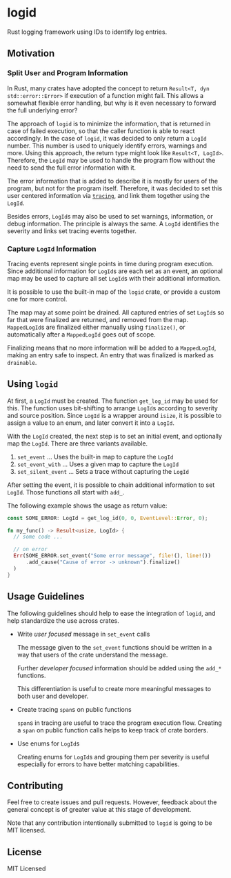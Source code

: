 # logid

Rust logging framework using IDs to identify log entries.

## Motivation
### Split User and Program Information

In Rust, many crates have adopted the concept to return `Result<T, dyn std::error::Error>` if execution of a function might fail.
This allows a somewhat flexible error handling, but why is it even necessary to forward the full underlying error?

The approach of `logid` is to minimize the information, that is returned in case of failed execution, so that
the caller function is able to react accordingly. In the case of `logid`, it was decided to only return a `LogId` number.
This number is used to uniquely identify errors, warnings and more. Using this approach, the return type
might look like `Result<T, LogId>`. Therefore, the `LogId` may be used to handle the program flow without the need to
send the full error information with it.

The error information that is added to describe it is mostly for users of the program, but not for the program itself.
Therefore, it was decided to set this user centered information via [`tracing`](https://github.com/tokio-rs/tracing),
and link them together using the `LogId`. 

Besides errors, `LogId`s may also be used to set warnings, information, or debug information.
The principle is always the same. A `LogId` identifies the severity and links set tracing events together.

### Capture `LogId` Information

Tracing events represent single points in time during program execution.
Since additional information for `LogId`s are each set as an event, an optional
map may be used to capture all set `LogId`s with their additional information.

It is possible to use the built-in map of the `logid` crate, or provide a custom one
for more control.

The map may at some point be drained. All captured entries of set `LogId`s so far that were finalized are
returned, and removed from the map. `MappedLogId`s are finalized either manually using `finalize()`,
or automatically after a `MappedLogId` goes out of scope.

Finalizing means that no more information will be added to a `MappedLogId`, making
an entry safe to inspect. An entry that was finalized is marked as `drainable`.

## Using `logid`

At first, a `LogId` must be created. The function `get_log_id` may be used for this.
The function uses bit-shifting to arrange `LogId`s according to severity and source position.
Since `LogId` is a wrapper around `isize`, it is possible to assign a value to an enum,
and later convert it into a `LogId`.

With the `LogId` created, the next step is to set an initial event, and optionally
map the `LogId`. There are three variants available.

1. `set_event` ... Uses the built-in map to capture the `LogId`
2. `set_event_with` ... Uses a given map to capture the `LogId`
3. `set_silent_event` ... Sets a trace without capturing the `LogId`

After setting the event, it is possible to chain additional information to set `LogId`.
Those functions all start with `add_`.

The following example shows the usage as return value:

~~~Rust
const SOME_ERROR: LogId = get_log_id(0, 0, EventLevel::Error, 0);

fn my_func() -> Result<usize, LogId> {
  // some code ...

  // on error
  Err(SOME_ERROR.set_event("Some error message", file!(), line!())
      .add_cause("Cause of error -> unknown").finalize()  
  )
}
~~~

## Usage Guidelines

The following guidelines should help to ease the integration of `logid`,
and help standardize the use across crates.

- Write *user focused* message in `set_event` calls

  The message given to the `set_event` functions should be written
  in a way that users of the crate understand the message.

  Further *developer focused* information should be added using
  the `add_*` functions.

  This differentiation is useful to create more meaningful messages to
  both user and developer.

- Create tracing `span`s on public functions

  `span`s in tracing are useful to trace the program execution flow.
  Creating a `span` on public function calls helps to keep track
  of crate borders.

- Use enums for `LogId`s

  Creating enums for `LogId`s and grouping them per severity
  is useful especially for errors to have better matching capabilities.

## Contributing

Feel free to create issues and pull requests.
However, feedback about the general concept is of greater value at this stage of development.

Note that any contribution intentionally submitted to `logid`
is going to be MIT licensed.

## License

MIT Licensed
